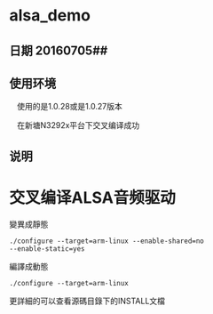 # alsa_demo

## 日期 20160705##
## 使用环境 ##
&emsp;使用的是1.0.28或是1.0.27版本

&emsp;在新塘N3292x平台下交叉编译成功
## 说明 ##

# 交叉编译ALSA音频驱动 #

變異成靜態

	./configure --target=arm-linux --enable-shared=no 
	--enable-static=yes

編譯成動態

	./configure --target=arm-linux


更詳細的可以查看源碼目錄下的INSTALL文檔